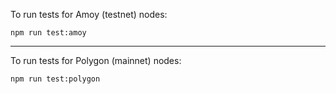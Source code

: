 To run tests for Amoy (testnet) nodes:
```
npm run test:amoy
```
---
To run tests for Polygon (mainnet) nodes:
```
npm run test:polygon
```